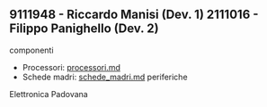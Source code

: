 9111948 - Riccardo Manisi (Dev. 1)
2111016 - Filippo Panighello (Dev. 2)
---

componenti
- Processori: [processori.md](componenti/processori.md)
- Schede madri: [schede_madri.md](componenti/schede_madri.md)
periferiche

Elettronica Padovana